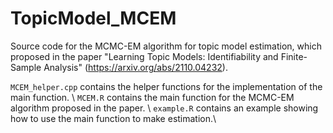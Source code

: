 # TopicModel_MCEM

Source code for the MCMC-EM algorithm for topic model estimation, which proposed in the paper "Learning Topic Models: Identifiability and Finite-Sample Analysis" (https://arxiv.org/abs/2110.04232).

`MCEM_helper.cpp` contains the helper functions for the implementation of the main function. \\
`MCEM.R` contains the main function for the MCMC-EM algorithm proposed in the paper. \\
`example.R` contains an example showing how to use the main function to make estimation.\\
